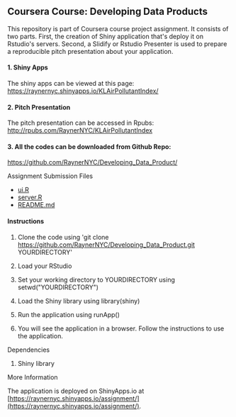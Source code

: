 ## Coursera Course: Developing Data Products

This repository is part of Coursera course project assignment. It consists of two parts. 
First, the creation of Shiny application that's deploy it on Rstudio's servers. Second, a Slidify or Rstudio Presenter is used to prepare a reproducible pitch presentation about your application.

#### 1. Shiny Apps
The shiny apps can be viewed at this page: 
https://raynernyc.shinyapps.io/KLAirPollutantIndex/

#### 2. Pitch Presentation
The pitch presentation can be accessed in Rpubs:
http://rpubs.com/RaynerNYC/KLAirPollutantIndex

#### 3. All the codes can be downloaded from Github Repo:
https://github.com/RaynerNYC/Developing_Data_Product/

Assignment Submission Files
- [ui.R](https://github.com/RaynerNYC/Developing_Data_Product/blob/master/ui.R)
- [server.R](https://github.com/RaynerNYC/Developing_Data_Product/blob/master/server.R)
- [README.md](https://github.com/RaynerNYC/Developing_Data_Product/blob/master/README.md)

#### Instructions
1. Clone the code using 'git clone https://github.com/RaynerNYC/Developing_Data_Product.git YOURDIRECTORY'

2. Load your RStudio

3. Set your working directory to YOURDIRECTORY using setwd("YOURDIRECTORY")

4. Load the Shiny library using library(shiny)

5. Run the application using runApp()

6. You will see the application in a browser. Follow the instructions to use the application.

Dependencies

1. Shiny library

More Information

The application is deployed on ShinyApps.io at [https://raynernyc.shinyapps.io/assignment/](https://raynernyc.shinyapps.io/assignment/).
